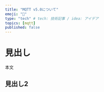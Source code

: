 ```yaml
---
title: "MQTT v5.0について"
emoji: "🔌"
type: "tech" # tech: 技術記事 / idea: アイデア
topics: [mqtt]
published: false
---
```


# 見出し
本文
## 見出し2
